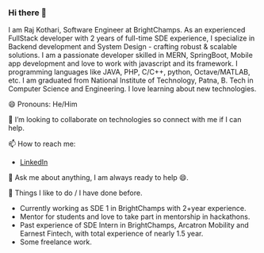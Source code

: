 ### Hi there 👋
I am Raj Kothari, Software Engineer at BrightChamps. As an experienced FullStack developer with 2 years of full-time SDE experience, I specialize
in Backend development and System Design - crafting robust & scalable solutions. I am a passionate developer skilled in MERN, SpringBoot, Mobile app development and love to work with javascript and its framework. I programming languages like JAVA, PHP, C/C++, python, Octave/MATLAB, etc. I am graduated from National Institute of Technology, Patna, B. Tech in Computer Science and Engineering. I love learning about new technologies.

😄 Pronouns: He/Him

👯 I’m looking to collaborate on technologies so connect with me if I can help.

📫 How to reach me: 
- [LinkedIn](https://www.linkedin.com/in/rajkothari634/)

💬 Ask me about anything, I am always ready to help 😄.

🌱 Things I like to do / I have done before.
- Currently working as SDE 1 in BrightChamps with 2+year experience.
- Mentor for students and love to take part in mentorship in hackathons.
- Past experience of SDE Intern in BrightChamps, Arcatron Mobility and Earnest Fintech, with total experience of nearly 1.5 year.
- Some freelance work.


<!--
**rajkothari634/rajkothari634** is a ✨ _special_ ✨ repository because its `README.md` (this file) appears on your GitHub profile.

Here are some ideas to get you started:

- 🔭 I’m currently working as Software Development Engineer at BrightChamps.
- 🌱 I’m currently learning ...
- 👯 I’m looking to collaborate on ...
- 🤔 I’m looking for help with ...
- 💬 Ask me about ...
- 📫 How to reach me: ...
- 😄 Pronouns: ...
- ⚡ Fun fact: ...
-->
